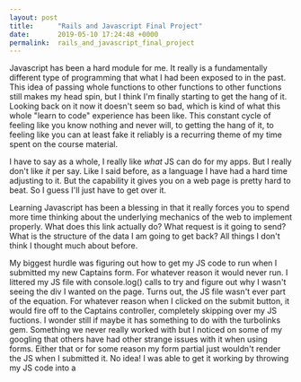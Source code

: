 ```yaml
---
layout: post
title:      "Rails and Javascript Final Project"
date:       2019-05-10 17:24:48 +0000
permalink:  rails_and_javascript_final_project
---
```


Javascript has been a hard module for me. It really is a fundamentally different type of programming that what I had been exposed to in the past. This idea of passing whole functions to other functions to other functions still makes my head spin, but I think I'm finally starting to get the hang of it. Looking back on it now it doesn't seem so bad, which is kind of what this whole "learn to code" experience has been like. This constant cycle of feeling like you know nothing and never will, to getting the hang of it, to feeling like you can at least fake it reliably is a recurring theme of my time spent on the course material. 

I have to say as a whole, I really like *what* JS can do for my apps. But I really don't like *it* per say. Like I said before, as a language I have had a hard time adjusting to it. But the capability it gives you on a web page is pretty hard to beat. So I guess I'll just have to get over it. 

Learning Javascript has been a blessing in that it really forces you to spend more time thinking about the underlying mechanics of the web to implement properly. What does this link actually do? What request is it going to send? What is the structure of the data I am going to get back? All things I don't think I thought much about before. 

My biggest hurdle was figuring out how to get my JS code to run when I submitted my new Captains form. For whatever reason it would never run. I littered my JS file with console.log() calls to try and figure out why I wasn't seeing the div I wanted on the page. Turns out, the JS file wasn't ever part of the equation. For whatever reason when I clicked on the submit button, it would fire off to the Captains controller, completely skipping over my JS fuctions. I wonder still if maybe it has something to do with the turbolinks gem. Something we never really worked with but I noticed on some of my googling that others have had other strange issues with it when using forms. Either that or for some reason my form partial just wouldn't render the JS when I submitted it. No idea! I was able to get it working by throwing my JS code into a <script> tag instead. Not as graceful but at least it let me finish the project!

Hard to believe how far I've come with all of this. I almost sorta, kinda, feel like maybe I could make this all work out...
